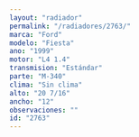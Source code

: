```yaml
---
layout: "radiador"
permalink: "/radiadores/2763/"
marca: "Ford"
modelo: "Fiesta"
ano: "1999"
motor: "L4 1.4"
transmision: "Estándar"
parte: "M-340"
clima: "Sin clima"
alto: "20 7/16"
ancho: "12"
observaciones: ""
id: "2763"
---
```


